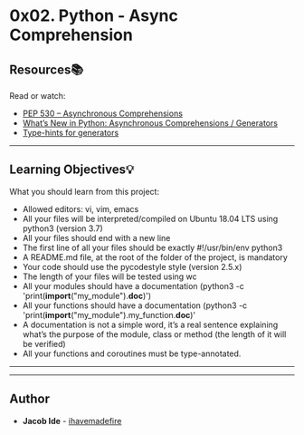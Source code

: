 # 0x02. Python - Async Comprehension

## Resources:books:
Read or watch:
* [PEP 530 – Asynchronous Comprehensions](https://intranet.hbtn.io/rltoken/oPa9W6Xr5LS0RFLPLVrcxw)
* [What’s New in Python: Asynchronous Comprehensions / Generators](https://intranet.hbtn.io/rltoken/iSS3NfGQDuzzWFZrfk26mw)
* [Type-hints for generators](https://intranet.hbtn.io/rltoken/_TDLSwMkOnk9U9tB-gW6mQ)

---
## Learning Objectives:bulb:
What you should learn from this project:

* Allowed editors: vi, vim, emacs
* All your files will be interpreted/compiled on Ubuntu 18.04 LTS using python3 (version 3.7)
* All your files should end with a new line
* The first line of all your files should be exactly #!/usr/bin/env python3
* A README.md file, at the root of the folder of the project, is mandatory
* Your code should use the pycodestyle style (version 2.5.x)
* The length of your files will be tested using wc
* All your modules should have a documentation (python3 -c 'print(__import__("my_module").__doc__)')
* All your functions should have a documentation (python3 -c 'print(__import__("my_module").my_function.__doc__)'
* A documentation is not a simple word, it’s a real sentence explaining what’s the purpose of the module, class or method (the length of it will be verified)
* All your functions and coroutines must be type-annotated.

---
---

## Author
* **Jacob Ide** - [ihavemadefire](https://github.com/ihavemadefire)